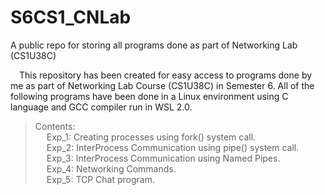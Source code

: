 # S6CS1_CNLab
A public repo for storing all programs done as part of Networking Lab (CS1U38C)

&emsp;This repository has been created for easy access to programs done by me as part of  Networking Lab Course (CS1U38C) in Semester 6. All of the following programs have been done in a Linux environment using C language and GCC compiler run in WSL 2.0.   
>  Contents:   
    &emsp; Exp_1: Creating processes using fork() system call.   
    &emsp; Exp_2: InterProcess Communication using pipe() system call.   
    &emsp; Exp_3: InterProcess Communication using Named Pipes.   
    &emsp; Exp_4: Networking Commands.   
    &emsp; Exp_5: TCP Chat program.   
